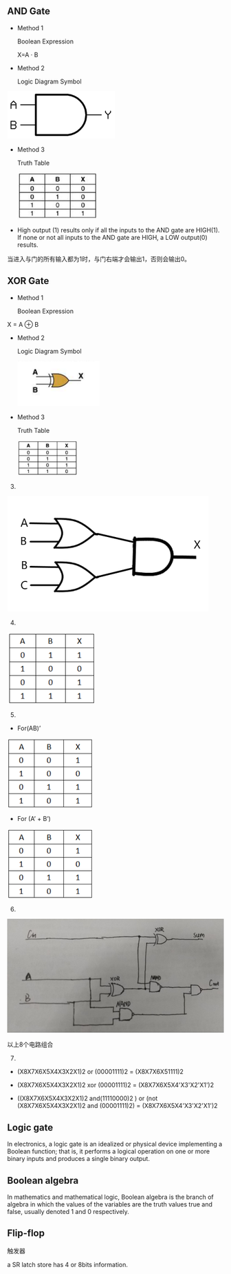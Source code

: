 
 ## AND Gate
- Method 1
   
   Boolean Expression

   X=A ·    B 
 -  Method 2

     Logic Diagram Symbol

 ![](images\77c6a7efce1b9d16f9262943f7deb48f8c54642a.png)

 - Method 3

     Truth Table

     ![](images\table.jpg)

- High output (1) results only if all the inputs to the AND gate are HIGH(1). If none or not all inputs to the AND gate are HIGH, a LOW output(0) results.

当进入与门的所有输入都为1时，与门右端才会输出1，否则会输出0。

## XOR Gate

- Method 1

  Boolean Expression

X   =  A  ⊕  B

- Method 2

  Logic Diagram Symbol 

  ![](images\XOR.png)

- Method 3

    Truth Table

  ![](images\xorg.png) 

  
3)
   
 ![](images\hw1.png) 


4)
   
   ![](images\hw2.png)

5)

- For(AB)’

![](images\hw3.png)

- For (A’ + B’)

![]( images\hw3.png)

6)
![](images\hw4.jpg)


以上8个电路组合

7)

  - (X8X7X6X5X4X3X2X1)2 or (00001111)2 = (X8X7X6X51111)2 

- (X8X7X6X5X4X3X2X1)2 xor (00001111)2 = (X8X7X6X5X4'X3'X2'X1')2 

-  ((X8X7X6X5X4X3X2X1)2 and(11110000)2 ) or  (not (X8X7X6X5X4X3X2X1)2 and (00001111)2)  =  (X8X7X6X5X4'X3'X2'X1')2

## Logic gate

 In electronics, a logic gate is an idealized or physical device implementing a Boolean function; that is, it performs a logical operation on one or more binary inputs and produces a single binary output. 

 ## Boolean algebra

 In mathematics and mathematical logic, Boolean algebra is the branch of algebra in which the values of the variables are the truth values true and false, usually denoted 1 and 0 respectively. 

 ## Flip-flop

 触发器

  a SR latch store has 4 or 8bits information. 






